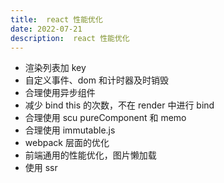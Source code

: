```yaml
---
title:  react 性能优化
date: 2022-07-21
description:  react 性能优化
---
```



- 渲染列表加 key
- 自定义事件、dom 和计时器及时销毁
- 合理使用异步组件
- 减少 bind this 的次数，不在 render 中进行 bind
- 合理使用 scu pureComponent 和 memo
- 合理使用 immutable.js
- webpack 层面的优化
- 前端通用的性能优化，图片懒加载
- 使用 ssr
